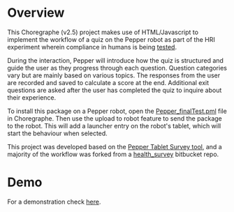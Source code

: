 # Overview

This Choregraphe (v2.5) project makes use of HTML/Javascript to implement the workflow of a quiz on the Pepper robot as part of the HRI experiment wherein compliance in humans is being [tested](https://supervisorconnect.med.monash.edu/projects/do-social-robots-have-social-influence-exploration-conformity-compliance-and-persuasion). 

During the interaction, Pepper will introduce how the quiz is structured and guide the user as they progress through each question. Question categories vary but are mainly based on various topics. The responses from the user are recorded and saved to calculate a score at the end. Additional exit questions are asked after the user has completed the quiz to inquire about their experience.

To install this package on a Pepper robot, open the [Pepper_finalTest.pml](https://github.com/paulonhantumbojr/Pepper_GeneralQ-A/blob/main/Pepper_finalTest.pml) file in Choregraphe. Then use the upload to robot feature to send the package to the robot. This will add a launcher entry on the robot's tablet, which will start the behaviour when selected.

This project was developed based on the [Pepper Tablet Survey tool](https://github.com/tianleimin/RobotCakeBarWaiterPepper), and a majority of the workflow was forked from a [health_survey](https://bitbucket.org/pepper_qut/health_assessment/src/master/) bitbucket repo.

# Demo

For a demonstration check [here](https://vimeo.com/798089952?share=copy).